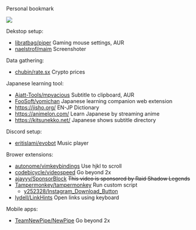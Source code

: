 Personal bookmark

![](https://web.archive.org/web/20091027141220/http://www.geocities.com/felinicultura/cat.gif)

Dekstop setup:
- [libratbag/piper](https://github.com/libratbag/piper) Gaming mouse settings, AUR
- [naelstrof/maim](https://github.com/naelstrof/maim) Screenshoter

Data gathering:
- [chubin/rate.sx](https://github.com/chubin/rate.sx) Crypto prices

Japanese learning tool:
- [Ajatt-Tools/mpvacious](https://github.com/Ajatt-Tools/mpvacious) Subtitle to clipboard, AUR
- [FooSoft/yomichan](https://github.com/FooSoft/yomichan) Japanese learning companion web extension
- https://jisho.org/ EN-JP Dictionary
- https://animelon.com/ Learn Japanese by streaming anime
- https://kitsunekko.net/ Japanese shows subtitle directory

Discord setup:
- [eritislami/evobot](https://github.com/eritislami/evobot) Music player

Brower extensions:
- [autonome/vimkeybindings](https://github.com/autonome/vimkeybindings) Use hjkl to scroll
- [codebicycle/videospeed](https://github.com/codebicycle/videospeed) Go beyond 2x
- [ajayyy/SponsorBlock](https://github.com/ajayyy/SponsorBlock) ~~This video is sponsored by Raid Shadow Legends~~
- [Tampermonkey/tampermonkey](https://github.com/Tampermonkey/tampermonkey) Run custom script
  - [y252328/Instagram_Download_Button](https://github.com/y252328/Instagram_Download_Button)
- [lydell/LinkHints](https://github.com/lydell/LinkHints) Open links using keyboard

Mobile apps:
- [TeamNewPipe/NewPipe](https://github.com/TeamNewPipe/NewPipe) Go beyond 2x
